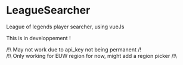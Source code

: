 # LeagueSearcher
League of legends player searcher, using vueJs

This is in developpement !

/!\ May not work due to api_key not being permanent /!\
/!\ Only working for EUW region for now, might add a region picker /!\
